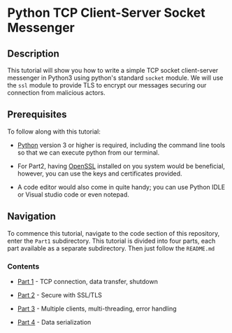 # Python TCP Client-Server Socket Messenger

## Description

This tutorial will show you how to write a simple TCP socket client-server messenger in Python3 using python's standard `socket` module. We will use the `ssl` module to provide TLS to encrypt our messages securing our connection from malicious actors.

## Prerequisites

To follow along with this tutorial:

+ [Python](https://www.python.org/downloads/) version 3 or higher is required, including the command line tools so that we can execute python from our terminal. 

+ For Part2, having [OpenSSL](https://www.openssl.org/) installed on you system would be beneficial, however, you can use the keys and certificates provided.

+ A code editor would also come in quite handy; you can use Python IDLE or Visual studio code or even notepad.

## Navigation

To commence this tutorial, navigate to the code section of this repository, enter the `Part1` subdirectory. This tutorial is divided into four parts, each part available as a separate subdirectory. Then just follow the `README.md`

### Contents

+ [Part 1](/Part1) - TCP connection, data transfer, shutdown

+ [Part 2](/Part2) - Secure with SSL/TLS

+ [Part 3](/Part3) - Multiple clients, multi-threading, error handling

+ [Part 4](/Part4) - Data serialization